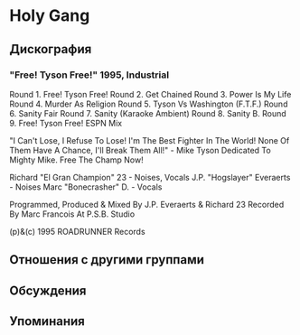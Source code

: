 # Holy Gang



## Дискография

### "Free! Tyson Free!" 1995, Industrial

Round 1. Free! Tyson Free!
Round 2. Get Chained
Round 3. Power Is My Life
Round 4. Murder As Religion
Round 5. Tyson Vs Washington (F.T.F.)
Round 6. Sanity Fair
Round 7. Sanity (Karaoke Ambient)
Round 8. Sanity B.
Round 9. Free! Tyson Free! ESPN Mix

"I Can't Lose, I Refuse To Lose! I'm The Best Fighter In The World! None Of Them Have A Chance, I'll Break Them All!" - Mike Tyson
Dedicated To Mighty Mike. Free The Champ Now!

 Richard "El Gran Champion" 23 - Noises, Vocals
 J.P. "Hogslayer" Everaerts - Noises
 Marc "Bonecrasher" D. - Vocals

Programmed, Produced & Mixed By J.P. Everaerts & Richard 23
Recorded By Marc Francois At P.S.B. Studio

(p)&(c) 1995 ROADRUNNER Records


## Отношения с другими группами


## Обсуждения


## Упоминания

